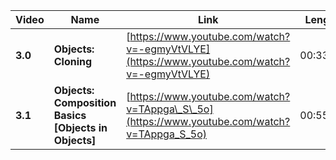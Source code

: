 | Video   | Name                                                  | Link                                                                                         | Length   |
| ------- | ----------------------------------------------------- | -------------------------------------------------------------------------------------------- | -------- |
| **3.0** | **Objects: Cloning**                                  | [https://www.youtube.com/watch?v=-egmyVtVLYE](https://www.youtube.com/watch?v=-egmyVtVLYE)   | 00:33:29 |
| **3.1** | **Objects: Composition Basics \[Objects in Objects]** | [https://www.youtube.com/watch?v=TAppga\_S\_5o](https://www.youtube.com/watch?v=TAppga_S_5o) | 00:55:15 |
